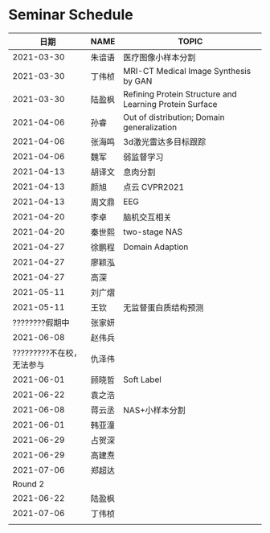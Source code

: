 #  Seminar  Schedule

| 日期       | NAME            | TOPIC  |
| ---------- | --------------- | ------ |
| 2021-03-30 | 朱谙语          | 医疗图像小样本分割 |
| 2021-03-30 | 丁伟桢          | MRI-CT Medical Image Synthesis by GAN |
| 2021-03-30 | 陆盈枫          | Refining Protein Structure and Learning Protein Surface |
| 2021-04-06 | 孙睿 | Out of distribution; Domain generalization |
| 2021-04-06 | 张海鸣 | 3d激光雷达多目标跟踪 |
| 2021-04-06 | 魏军   | 弱监督学习 |
| 2021-04-13 | 胡译文 | 息肉分割 |
| 2021-04-13 | 颜旭 | 点云 CVPR2021 |
| 2021-04-13 | 周文鼎 | EEG |
| 2021-04-20 | 李卓 | 脑机交互相关 |
| 2021-04-20 | 秦世熙 | two-stage NAS                                           |
| 2021-04-27 | 徐鹏程 | Domain Adaption |
| 2021-04-27 | 廖颖泓 | |
| 2021-04-27 | 高深 |                                                         |
| 2021-05-11 | 刘广熠 |  |
| 2021-05-11 | 王钦 | 无监督蛋白质结构预测 |
| ????????假期中 | 张家妍 | |
| 2021-06-08                | 赵伟兵 | |
| ?????????不在校，无法参与 | 仇泽伟 | |
| 2021-06-01                | 顾晓哲 | Soft Label                                              |
| 2021-06-22                | 袁之浩 | |
| 2021-06-08                | 蒋云丞 | NAS+小样本分割                                          |
| 2021-06-01 | 韩亚潼 | |
| 2021-06-29                | 占贺深 | |
| 2021-06-29                | 高建焘 | |
| 2021-07-06 | 郑超达 | |
| Round 2                   |        |  |
| 2021-06-22 | 陆盈枫 | |
| 2021-07-06 | 丁伟桢 | |
| |  | |







